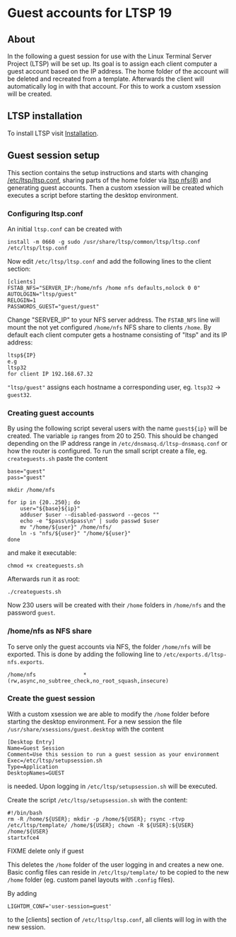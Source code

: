 # Guest accounts for LTSP 19
## About
In the following a guest session for use with the Linux Terminal Server Project (LTSP) will be set up. Its goal is to assign each client computer a guest account based on the IP address. The home folder of the account will be deleted and recreated from a template. Afterwards the client will automatically log in with that account. For this to work a custom xsession will be created.

## LTSP installation
To install LTSP visit [Installation](https://github.com/ltsp/ltsp/wiki/installation).

## Guest session setup
This section contains the setup instructions and starts with changing [/etc/ltsp/ltsp.conf](https://github.com/ltsp/ltsp/blob/master/docs/ltsp.conf.5.md), sharing parts of the home folder via [ltsp nfs(8)](https://github.com/ltsp/ltsp/blob/master/docs/ltsp-nfs.8.md)
 and generating guest accounts. Then a custom xsession will be created which executes a script before starting the desktop environment.
 
### Configuring ltsp.conf
An initial `ltsp.conf` can be created with
```text
install -m 0660 -g sudo /usr/share/ltsp/common/ltsp/ltsp.conf /etc/ltsp/ltsp.conf
```

Now edit `/etc/ltsp/ltsp.conf` and add the following lines to the client section:

```text
[clients]
FSTAB_NFS="SERVER_IP:/home/nfs /home nfs defaults,nolock 0 0"
AUTOLOGIN="ltsp/guest"
RELOGIN=1
PASSWORDS_GUEST="guest/guest"
```

Change "SERVER_IP" to your NFS server address. The `FSTAB_NFS` line will mount the not yet configured `/home/nfs` NFS share to clients `/home`. By default each client computer gets a hostname consisting of "ltsp" and its IP address:
```text
ltsp${IP}
e.g
ltsp32
for client IP 192.168.67.32
``` 

`"ltsp/guest"` assigns each hostname a corresponding user, eg. `ltsp32` -> `guest32`.


### Creating guest accounts
By using the following script several users with the name `guest${ip}` will be created. The variable `ip` ranges from 20 to 250. This should be changed depending on the IP address range in `/etc/dnsmasq.d/ltsp-dnsmasq.conf` or how the router is configured.
To run the small script create a file, eg. `createguests.sh` paste the content 

```text
base="guest"
pass="guest"

mkdir /home/nfs

for ip in {20..250}; do
    user="${base}${ip}"
    adduser $user --disabled-password --gecos ""
    echo -e "$pass\n$pass\n" | sudo passwd $user
    mv "/home/${user}" /home/nfs/
    ln -s "nfs/${user}" "/home/${user}"
done
```

and make it executable:
```text
chmod +x createguests.sh
```

Afterwards run it as root:
```text
./createguests.sh
```

Now 230 users will be created with their `/home` folders in `/home/nfs` and the password `guest`.


### /home/nfs as NFS share
To serve only the guest accounts via NFS, the folder `/home/nfs` will be exported. This is done by adding the following line to `/etc/exports.d/ltsp-nfs.exports`.
```text
/home/nfs               *(rw,async,no_subtree_check,no_root_squash,insecure)
```


### Create the guest session
With a custom xsession we are able to modify the `/home` folder before starting the desktop environment. For a new session the file `/usr/share/xsessions/guest.desktop` with the content
```text
[Desktop Entry]
Name=Guest Session
Comment=Use this session to run a guest session as your environment
Exec=/etc/ltsp/setupsession.sh
Type=Application
DesktopNames=GUEST
```

is needed. Upon logging in `/etc/ltsp/setupsession.sh` will be executed.

Create the script `/etc/ltsp/setupsession.sh` with the content:
```text
#!/bin/bash
rm -R /home/${USER}; mkdir -p /home/${USER}; rsync -rtvp /etc/ltsp/template/ /home/${USER}; chown -R ${USER}:${USER} /home/${USER}
startxfce4
```

FIXME delete only if guest

This deletes the `/home` folder of the user logging in and creates a new one. Basic config files can reside in `/etc/ltsp/template/` to be copied to the new `/home` folder (eg. custom panel layouts with `.config` files).


By adding 
```text
LIGHTDM_CONF='user-session=guest'
```

to the [clients] section of `/etc/ltsp/ltsp.conf`, all clients will log in with the new session.
